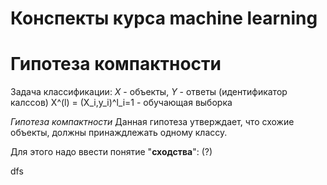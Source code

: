 # Конспекты курса machine learning

# Гипотеза компактности

Задача классификации:
*X* - объекты, *Y* - ответы (идентификатор калссов)
X^(l) = (X_i,y_i)^l_i=1   - обучающая выборка

*Гипотеза компактности*
Данная гипотеза утверждает, что схожие объекты, должны принаждлежать одному 
классу. 

Для этого надо ввести понятие "**сходства**":
(?)

dfs



